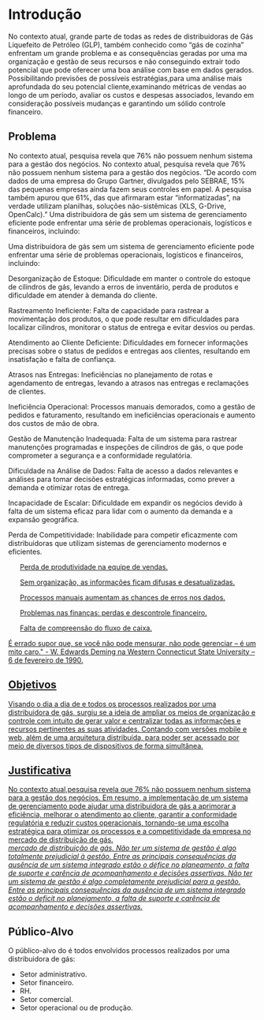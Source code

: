 # Introdução

No contexto atual, grande parte de todas as redes de distribuidoras de Gás Liquefeito de Petróleo (GLP), também conhecido como “gás de cozinha” enfrentam um grande problema e as consequências geradas por uma ma organização e gestão de seus recursos e não conseguindo extrair todo potencial que pode oferecer uma boa análise com base em dados gerados. Possibilitando previsões de possíveis estratégias,para uma análise mais aprofundada do seu potencial cliente,examinando métricas de vendas ao longo de um período, avaliar os custos e despesas associados, levando em consideração possíveis mudanças e garantindo um sólido controle financeiro.

## Problema
No contexto atual, pesquisa revela que 76% não possuem nenhum sistema para a gestão dos negócios.
No contexto atual, pesquisa revela que 76% não possuem nenhum sistema para a gestão dos negócios. 
“De acordo com dados de uma empresa do Grupo Gartner, divulgados pelo SEBRAE, 15% das pequenas empresas ainda fazem seus controles em papel. A pesquisa também apurou que 61%, das que afirmaram estar “informatizadas”, na verdade utilizam planilhas, soluções não-sistêmicas (XLS, G-Drive, OpenCalc).” 
Uma distribuidora de gás sem um sistema de gerenciamento eficiente pode enfrentar uma série de problemas operacionais, logísticos e financeiros, incluindo:

Uma distribuidora de gás sem um sistema de gerenciamento eficiente pode enfrentar uma série de problemas operacionais, logísticos e financeiros, incluindo:

Desorganização de Estoque: Dificuldade em manter o controle do estoque de cilindros de gás, levando a erros de inventário, perda de produtos e dificuldade em atender à demanda do cliente.

Rastreamento Ineficiente: Falta de capacidade para rastrear a movimentação dos produtos, o que pode resultar em dificuldades para localizar cilindros, monitorar o status de entrega e evitar desvios ou perdas.

Atendimento ao Cliente Deficiente: Dificuldades em fornecer informações precisas sobre o status de pedidos e entregas aos clientes, resultando em insatisfação e falta de confiança.

Atrasos nas Entregas: Ineficiências no planejamento de rotas e agendamento de entregas, levando a atrasos nas entregas e reclamações de clientes.

Ineficiência Operacional: Processos manuais demorados, como a gestão de pedidos e faturamento, resultando em ineficiências operacionais e aumento dos custos de mão de obra.

Gestão de Manutenção Inadequada: Falta de um sistema para rastrear manutenções programadas e inspeções de cilindros de gás, o que pode comprometer a segurança e a conformidade regulatória.

Dificuldade na Análise de Dados: Falta de acesso a dados relevantes e análises para tomar decisões estratégicas informadas, como prever a demanda e otimizar rotas de entrega.

Incapacidade de Escalar: Dificuldade em expandir os negócios devido à falta de um sistema eficaz para lidar com o aumento da demanda e a expansão geográfica.

Perda de Competitividade: Inabilidade para competir eficazmente com distribuidoras que utilizam sistemas de gerenciamento modernos e eficientes.
<br>
<a href ="https://g2tecnologia.com.br/11-problemas-de-nao-ter-um-erp-na-sua-empresa/">
<ol> Perda de produtividade na equipe de vendas.</ol>
<ol>Sem organização, as informações ficam difusas e desatualizadas.</ol>
<ol>Processos manuais aumentam as chances de erros nos dados.</ol>
<ol>Problemas nas finanças: perdas e descontrole financeiro.</ol>
<ol>Falta de compreensão do fluxo de caixa.</ol>
É errado supor que, se você não pode mensurar, não pode gerenciar – é um mito caro." - W. Edwards Deming na Western Connecticut State University – 6 de fevereiro de 1990.

## Objetivos

Visando o dia a dia de e todos os processos realizados por uma distribuidora de gás, surgiu se a ideia de ampliar os meios de organização e controle com intuito de gerar valor e centralizar todas as informações e recursos pertinentes as suas atividades. Contando com versões mobile e web, além de uma arquitetura distribuída, para poder ser acessado por meio de diversos tipos de dispositivos de forma simultânea.

## Justificativa
No contexto atual,pesquisa revela que 76% não possuem nenhum sistema para a gestão dos negócios.
Em resumo, a implementação de um sistema de gerenciamento pode ajudar uma distribuidora de gás a aprimorar a eficiência, melhorar o atendimento ao cliente, garantir a conformidade regulatória e reduzir custos operacionais, tornando-se uma escolha estratégica para otimizar os processos e a competitividade da empresa no mercado de distribuição de gás.
<br>
<i>
mercado de distribuição de gás. Não ter um sistema de gestão é algo totalmente prejudicial à gestão. Entre as principais consequências da ausência de um sistema integrado estão o défice no planeamento, a falta de suporte e carência de acompanhamento e decisões assertivas. Não ter um sistema de gestão é algo completamente prejudicial para a gestão.
Entre as principais consequências da ausência de um sistema integrado estão o deficit no planejamento, a falta de suporte e carência de acompanhamento e decisões assertivas.</a>
</i>
 

## Público-Alvo
O público-alvo do é todos envolvidos processos realizados por uma distribuidora de gás:

* Setor administrativo.
* Setor financeiro.
* RH.
* Setor comercial.
* Setor operacional ou de produção.
